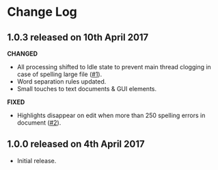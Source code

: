 # Change Log

## **1.0.3** released on 10th April 2017

**CHANGED**

- All processing shifted to Idle state to prevent main thread clogging in case of spelling large file ([#1](https://github.com/bartosz-antosik/vscode-spellright/issues/1)).
- Word separation rules updated.
- Small touches to text documents & GUI elements.

**FIXED**

- Highlights disappear on edit when more than 250 spelling errors in document ([#2](https://github.com/bartosz-antosik/vscode-spellright/issues/2)).

## **1.0.0** released on 4th April 2017

- Initial release.